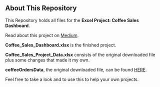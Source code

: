 ## About This Repository

This Repository holds all files for the **Excel Project: Coffee Sales Dashboard**.

Read about this project on [Medium](https://medium.com/@jpgontarz/hello-world-594a10f3dd9a?source=friends_link&sk=c7169b81e3f9c4c21f3ddc84b505c899).

**Coffee_Sales_Dashboard.xlsx** is the finished project.

**Coffee_Sales_Project_Data.xlsx** consists of the original downloaded file plus some changes that made it my own.

**coffeeOrdersData**, the original downloaded file, can be found [HERE](https://github.com/mochen862/excel-project-coffee-sales/blob/main/coffeeOrdersData.xlsx).

Feel free to take a look and to use this to help your own projects.
